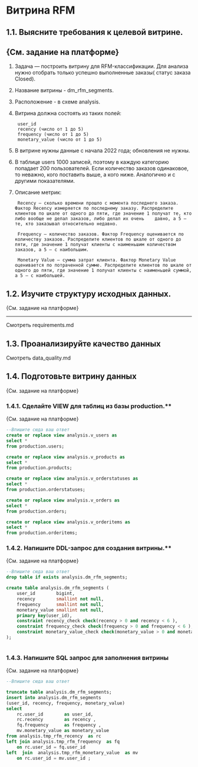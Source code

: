 # Витрина RFM

## 1.1. Выясните требования к целевой витрине.

{См. задание на платформе}
-----------

1. Задача — построить витрину для RFM-классификации. Для анализа нужно отобрать только успешно выполненные заказы( статус заказа Closed).
2. Название витрины - dm_rfm_segments.
3. Расположение - в схеме analysis.
4. Витрина должна состоять из таких полей:
   
        user_id
        recency (число от 1 до 5)
        frequency (число от 1 до 5)
        monetary_value (число от 1 до 5)

5. В витрине нужны данные с начала 2022 года; обновления не нужны.
6. В таблице users 1000 записей, поэтому  в каждую категорию попадает 200 пользователей. Если количество заказов одинаковое, то неважно, кого поставить выше, а кого ниже. Аналогично и с другими показателями.
7. Описание метрик:

        Recency — сколько времени прошло с момента последнего заказа. Фактор Recency измеряется по последнему заказу. Распределите клиентов по шкале от одного до пяти, где значение 1 получат те, кто либо вообще не делал заказов, либо делал их очень    давно, а 5 — те, кто заказывал относительно недавно.
        
        Frequency — количество заказов. Фактор Frequency оценивается по количеству заказов. Распределите клиентов по шкале от одного до пяти, где значение 1 получат клиенты с наименьшим количеством заказов, а 5 — с наибольшим.
        
        Monetary Value — сумма затрат клиента. Фактор Monetary Value оценивается по потраченной сумме. Распределите клиентов по шкале от одного до пяти, где значение 1 получат клиенты с наименьшей суммой, а 5 — с наибольшей.


## 1.2. Изучите структуру исходных данных.

{См. задание на платформе}

-----------
Смотреть requirements.md

## 1.3. Проанализируйте качество данных

Смотреть data_quality.md


## 1.4. Подготовьте витрину данных

{См. задание на платформе}
### 1.4.1. Сделайте VIEW для таблиц из базы production.**

{См. задание на платформе}
```SQL
--Впишите сюда ваш ответ
create or replace view analysis.v_users as 
select *
from production.users;

create or replace view analysis.v_products as 
select *
from production.products;

create or replace view analysis.v_orderstatuses as 
select *
from production.orderstatuses;

create or replace view analysis.v_orders as 
select *
from production.orders;

create or replace view analysis.v_orderitems as 
select *
from production.orderitems;

```

### 1.4.2. Напишите DDL-запрос для создания витрины.**

{См. задание на платформе}
```SQL
--Впишите сюда ваш ответ
drop table if exists analysis.dm_rfm_segments;

create table analysis.dm_rfm_segments (
	user_id 	   bigint,
	recency 	   smallint not null,
	frequency 	   smallint not null,
	monetary_value smallint not null,
	primary key(user_id),
	constraint recency_check check(recency > 0 and recency < 6 ),
	constraint frequency_check check(frequency > 0 and frequency < 6 ),
	constraint monetary_value_check check(monetary_value > 0 and monetary_value < 6 )
);



```

### 1.4.3. Напишите SQL запрос для заполнения витрины

{См. задание на платформе}
```SQL
--Впишите сюда ваш ответ

truncate table analysis.dm_rfm_segments;
insert into analysis.dm_rfm_segments 
(user_id, recency, frequency, monetary_value)
select 
	rc.user_id        as user_id,
	rc.recency        as recency ,
	fq.frequency 	  as frequency ,
	mv.monetary_value as monetary_value 
from analysis.tmp_rfm_recency  as rc
left join analysis.tmp_rfm_frequency  as fq 
	on rc.user_id = fq.user_id 
left  join  analysis.tmp_rfm_monetary_value  as mv 
	on rc.user_id = mv.user_id ;
```



